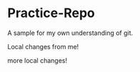 # Practice-Repo
A sample for my own understanding of git.


Local changes from me!

more local changes!